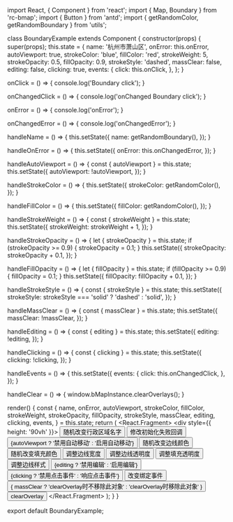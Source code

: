 import React, { Component } from 'react';
import { Map, Boundary } from 'rc-bmap';
import { Button } from 'antd';
import { getRandomColor, getRandomBoundary } from 'utils';

class BoundaryExample extends Component {
  constructor(props) {
    super(props);
    this.state = {
      name: '杭州市萧山区',
      onError: this.onError,
      autoViewport: true,
      strokeColor: 'blue',
      fillColor: 'red',
      strokeWeight: 5,
      strokeOpacity: 0.5,
      fillOpacity: 0.9,
      strokeStyle: 'dashed',
      massClear: false,
      editing: false,
      clicking: true,
      events: {
        click: this.onClick,
      },
    };
  }

  onClick = () => {
    console.log('Boundary click');
  }

  onChangedClick = () => {
    console.log('onChanged Boundary click');
  }

  onError = () => {
    console.log('onError');
  }

  onChangedError = () => {
    console.log('onChangedError');
  }

  handleName = () => {
    this.setState({
      name: getRandomBoundary(),
    });
  }

  handleOnError = () => {
    this.setState({
      onError: this.onChangedError,
    });
  }

  handleAutoViewport = () => {
    const { autoViewport } = this.state;
    this.setState({
      autoViewport: !autoViewport,
    });
  }

  handleStrokeColor = () => {
    this.setState({
      strokeColor: getRandomColor(),
    });
  }

  handleFillColor = () => {
    this.setState({
      fillColor: getRandomColor(),
    });
  }

  handleStrokeWeight = () => {
    const { strokeWeight } = this.state;
    this.setState({
      strokeWeight: strokeWeight + 1,
    });
  }

  handleStrokeOpacity = () => {
    let { strokeOpacity } = this.state;
    if (strokeOpacity >= 0.9) {
      strokeOpacity = 0.1;
    }
    this.setState({
      strokeOpacity: strokeOpacity + 0.1,
    });
  }

  handleFillOpacity = () => {
    let { fillOpacity } = this.state;
    if (fillOpacity >= 0.9) {
      fillOpacity = 0.1;
    }
    this.setState({
      fillOpacity: fillOpacity + 0.1,
    });
  }

  handleStrokeStyle = () => {
    const { strokeStyle } = this.state;
    this.setState({
      strokeStyle: strokeStyle === 'solid' ? 'dashed' : 'solid',
    });
  }

  handleMassClear = () => {
    const { massClear } = this.state;
    this.setState({
      massClear: !massClear,
    });
  }

  handleEditing = () => {
    const { editing } = this.state;
    this.setState({
      editing: !editing,
    });
  }

  handleClicking = () => {
    const { clicking } = this.state;
    this.setState({
      clicking: !clicking,
    });
  }

  handleEvents = () => {
    this.setState({
      events: {
        click: this.onChangedClick,
      },
    });
  }

  handleClear = () => {
    window.bMapInstance.clearOverlays();
  }

  render() {
    const {
      name, onError, autoViewport, strokeColor,
      fillColor, strokeWeight, strokeOpacity, fillOpacity, strokeStyle,
      massClear, editing, clicking, events,
    } = this.state;
    return (
      <React.Fragment>
        <div style={{ height: '90vh' }}>
          <Map
            ak="dbLUj1nQTvDvKXkov5fhnH5HIE88RUEO"
          >
            <Boundary
              name={name}
              onError={onError}
              autoViewport={autoViewport}
              strokeColor={strokeColor}
              fillColor={fillColor}
              strokeWeight={strokeWeight}
              strokeOpacity={strokeOpacity}
              fillOpacity={fillOpacity}
              strokeStyle={strokeStyle}
              massClear={massClear}
              editing={editing}
              clicking={clicking}
              events={events}
            />
          </Map>
        </div>
        <Button onClick={this.handleName}>随机改变行政区域名字</Button>
        <Button onClick={this.handleOnError}>修改初始化失败回调</Button>
        <Button onClick={this.handleAutoViewport}>
          {autoViewport ? '禁用自动移动' : '启用自动移动'}
        </Button>
        <Button onClick={this.handleStrokeColor}>随机改变边线颜色</Button>
        <Button onClick={this.handleFillColor}>随机改变填充颜色</Button>
        <Button onClick={this.handleStrokeWeight}>调整边线宽度</Button>
        <Button onClick={this.handleStrokeOpacity}>调整边线透明度</Button>
        <Button onClick={this.handleFillOpacity}>调整填充透明度</Button>
        <Button onClick={this.handleStrokeStyle}>调整边线样式</Button>
        <Button onClick={this.handleEditing}>
          {editing ? '禁用编辑' : '启用编辑'}
        </Button>
        <Button onClick={this.handleClicking}>
          {clicking ? '禁用点击事件' : '响应点击事件'}
        </Button>
        <Button onClick={this.handleEvents}>改变绑定事件</Button>
        <Button onClick={this.handleMassClear}>
          { massClear ? 'clearOverlay时不移除此对象' : 'clearOverlay时移除此对象' }
        </Button>
        <Button onClick={this.handleClear}>clearOverlay</Button>
      </React.Fragment>
    );
  }
}

export default BoundaryExample;
